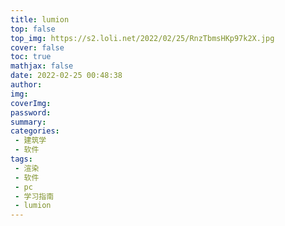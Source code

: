 ```yaml
---
title: lumion
top: false
top_img: https://s2.loli.net/2022/02/25/RnzTbmsHKp97k2X.jpg
cover: false
toc: true
mathjax: false
date: 2022-02-25 00:48:38
author:
img:
coverImg:
password:
summary:
categories:
 - 建筑学
 - 软件
tags:
 - 渲染
 - 软件
 - pc
 - 学习指南
 - lumion
---
```


